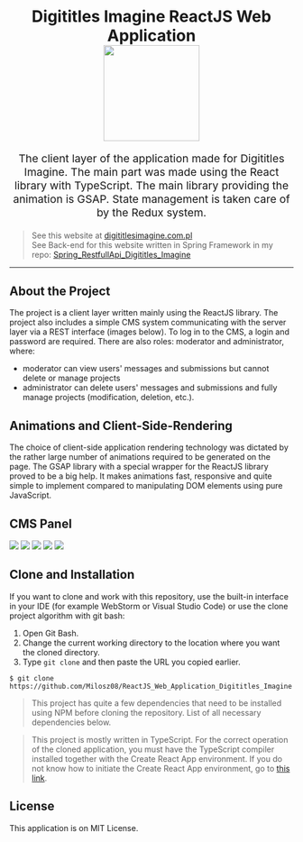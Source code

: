 <h1 align="center">
  Digititles Imagine ReactJS Web Application
  <br>
  <img src="https://cdn.miloszgilga.pl/digititles-imagine-project-logo.png" width="170">
  <br>
</h1>
<p align="center" style="font-size: 1.2rem;">
The client layer of the application made for Digititles Imagine. The main part was made using the React library with TypeScript. The main library providing the animation is GSAP. State management is taken care of by the Redux system.
</p>

> See this website at [digititlesimagine.com.pl](https://digititlesimagine.com.pl/) <br>
> See Back-end for this website written in Spring Framework in my repo: [Spring_RestfullApi_Digititles_Imagine](https://github.com/Milosz08/Spring_RestfullApi_Digititles_Imagine)

<hr/>

## About the Project
The project is a client layer written mainly using the ReactJS library. The project also includes a simple CMS system communicating with the server layer via a REST interface (images below). To log in to the CMS, a login and password are required. There are also roles: moderator and administrator, where:
* moderator can view users' messages and submissions but cannot delete or manage projects
* administrator can delete users' messages and submissions and fully manage projects (modification, deletion, etc.).

## Animations and Client-Side-Rendering
The choice of client-side application rendering technology was dictated by the rather large number of animations required to be generated on the page. The GSAP library with a special wrapper for the ReactJS library proved to be a big help. It makes animations fast, responsive and quite simple to implement compared to manipulating DOM elements using pure JavaScript.

## CMS Panel

<img src="https://cdn.miloszgilga.pl/digititlesimagine-cms-panel/cms-panel-img1.png">
<img src="https://cdn.miloszgilga.pl/digititlesimagine-cms-panel/cms-panel-img2.png">
<img src="https://cdn.miloszgilga.pl/digititlesimagine-cms-panel/cms-panel-img3.png">
<img src="https://cdn.miloszgilga.pl/digititlesimagine-cms-panel/cms-panel-img4.png">
<img src="https://cdn.miloszgilga.pl/digititlesimagine-cms-panel/cms-panel-img5.png">

## Clone and Installation
If you want to clone and work with this repository, use the built-in interface in your IDE (for example WebStorm or Visual Studio Code) or use the clone project algorithm with git bash:<br>
1. Open Git Bash.
2. Change the current working directory to the location where you want the cloned directory.
3. Type `git clone` and then paste the URL you copied earlier.
  
```
$ git clone https://github.com/Milosz08/ReactJS_Web_Application_Digititles_Imagine
```
> This project has quite a few dependencies that need to be installed using NPM before cloning the repository. List of all necessary dependencies below.
  
> This project is mostly written in TypeScript. For the correct operation of the cloned application, you must have the TypeScript compiler installed together with the Create React App environment. If you do not know how to initiate the Create React App environment, go to [this link](https://create-react-app.dev/docs/getting-started).

## License
This application is on MIT License.

